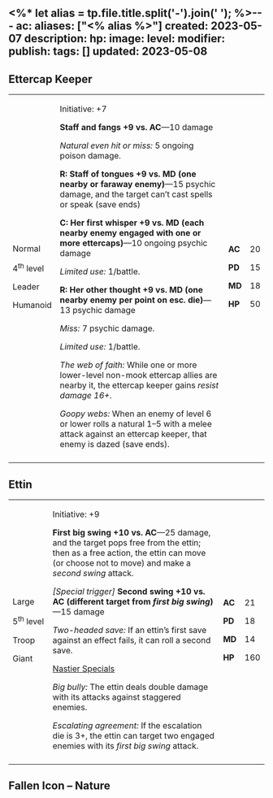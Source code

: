 <%* let alias = tp.file.title.split('-').join(' '); %>---
ac: 
aliases: ["<% alias %>"]
created: 2023-05-07
description: 
hp: 
image: 
level: 
modifier: 
publish: 
tags: []
updated: 2023-05-08
---

## Ettercap Keeper

<table>
<colgroup>
<col style="width: 16%" />
<col style="width: 72%" />
<col style="width: 5%" />
<col style="width: 5%" />
</colgroup>
<tbody>
<tr class="odd">
<td><p>Normal</p>
<p>4<sup>th</sup> level</p>
<p>Leader</p>
<p>Humanoid</p></td>
<td><p>Initiative: +7</p>
<p><strong>Staff and fangs +9 vs. AC</strong>—10 damage</p>
<p><em>Natural even hit or miss:</em> 5 ongoing poison damage.</p>
<p><strong>R: Staff of tongues +9 vs. MD (one nearby or faraway
enemy)</strong>—15 psychic damage, and the target can’t cast spells or
speak (save ends)</p>
<p><strong>C: Her first whisper +9 vs. MD (each nearby enemy engaged
with one or more ettercaps)</strong>—10 ongoing psychic damage</p>
<p><em>Limited use:</em> 1/battle.</p>
<p><strong>R: Her other thought +9 vs. MD (one nearby enemy per point on
esc. die)</strong>—13 psychic damage</p>
<p><em>Miss:</em> 7 psychic damage.</p>
<p><em>Limited use:</em> 1/battle.</p>
<p><em>The web of faith:</em> While one or more lower-level non-mook
ettercap allies are nearby it, the ettercap keeper gains <em>resist
damage 16+</em>.</p>
<p><em>Goopy webs:</em> When an enemy of level 6 or lower rolls a
natural 1–5 with a melee attack against an ettercap keeper, that enemy
is dazed (save ends).</p></td>
<td><p><strong>AC</strong></p>
<p><strong>PD</strong></p>
<p><strong>MD</strong></p>
<p><strong>HP</strong></p></td>
<td><p>20</p>
<p>15</p>
<p>18</p>
<p>50</p></td>
</tr>
<tr class="even">
<td></td>
<td></td>
<td></td>
<td></td>
</tr>
</tbody>
</table>

## Ettin

<table>
<colgroup>
<col style="width: 16%" />
<col style="width: 71%" />
<col style="width: 5%" />
<col style="width: 6%" />
</colgroup>
<tbody>
<tr class="odd">
<td><p>Large</p>
<p>5<sup>th</sup> level</p>
<p>Troop</p>
<p>Giant</p></td>
<td><p>Initiative: +9</p>
<p><strong>First big swing +10 vs. AC</strong>—25 damage, and the target
pops free from the ettin; then as a free action, the ettin can move (or
choose not to move) and make a <em>second swing</em> attack.</p>
<p><em>[Special trigger]</em> <strong>Second swing +10 vs. AC (different
target from <em>first big swing</em>)</strong>—15 damage</p>
<p><em>Two-headed save:</em> If an ettin’s first save against an effect
fails, it can roll a second save.</p>
<p><u>Nastier Specials</u></p>
<p><em>Big bully:</em> The ettin deals double damage with its attacks
against staggered enemies.</p>
<p><em>Escalating agreement:</em> If the escalation die is 3+, the ettin
can target two engaged enemies with its <em>first big swing</em>
attack.</p></td>
<td><p><strong>AC</strong></p>
<p><strong>PD</strong></p>
<p><strong>MD</strong></p>
<p><strong>HP</strong></p></td>
<td><p>21</p>
<p>18</p>
<p>14</p>
<p>160</p></td>
</tr>
<tr class="even">
<td></td>
<td></td>
<td></td>
<td></td>
</tr>
</tbody>
</table>

## Fallen Icon – Nature
